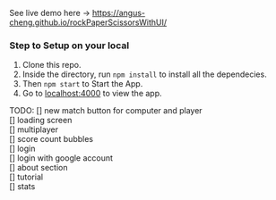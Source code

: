 See live demo here -> https://angus-cheng.github.io/rockPaperScissorsWithUI/

### Step to Setup on your local

1. Clone this repo.
2. Inside the directory, run ```npm install``` to install all the dependecies.
3. Then ```npm start``` to Start the App.
4. Go to [localhost:4000](http://localhost:4000) to view the app.

TODO:
[] new match button for computer and player <br />
[] loading screen <br />
[] multiplayer <br />
[] score count bubbles <br />
[] login <br />
    [] login with google account <br />
[] about section <br />
[] tutorial <br />
[] stats <br />